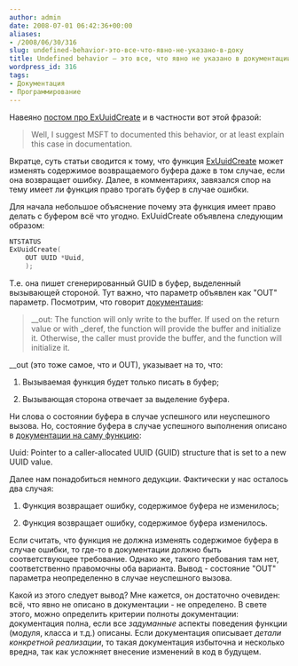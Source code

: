 ```yaml
---
author: admin
date: 2008-07-01 06:42:36+00:00
aliases:
- /2008/06/30/316
slug: undefined-behavior-это-все-что-явно-не-указано-в-доку
title: Undefined behavior – это все, что явно не указано в документации
wordpress_id: 316
tags:
- Документация
- Программирование
---
```


Навеяно [постом про ExUuidCreate](http://www.shcherbyna.com/?p=6) и в частности вот этой фразой:

> Well, I suggest MSFT to documented this behavior, or at least explain this case in documentation.

Вкратце, суть статьи сводится к тому, что функция [ExUuidCreate](http://msdn.microsoft.com/en-us/library/aa490133.aspx) может изменять содержимое возвращаемого буфера даже в том случае, если она возвращает ошибку. Далее, в комментариях, завязался спор на тему имеет ли функция право трогать буфер в случае ошибки.

Для начала небольшое объяснение почему эта функция имеет право делать с буфером всё что угодно. ExUuidCreate объявлена следующим образом:

```cpp
NTSTATUS 
ExUuidCreate(
    OUT UUID *Uuid,
    );
```

Т.е. она пишет сгенерированный GUID в буфер, выделенный вызывающей стороной. Тут важно, что параметр объявлен как "OUT" параметр. Посмотрим, что говорит [документация](http://msdn.microsoft.com/en-us/library/ms235402(VS.80).aspx):

> __out: The function will only write to the buffer. If used on the return value or with _deref, the function will provide the buffer and initialize it. Otherwise, the caller must provide the buffer, and the function will initialize it.

__out (это тоже самое, что и OUT), указывает на то, что:

  1. Вызываемая функция будет только писать в буфер; 

  2. Вызывающая сторона отвечает за выделение буфера. 

Ни слова о состоянии буфера в случае успешного или неуспешного вызова. Но, состояние буфера в случае успешного выполнения описано в [документации на саму функцию](http://msdn.microsoft.com/en-us/library/aa490133.aspx):

Uuid: Pointer to a caller-allocated UUID (GUID) structure that is set to a new UUID value.

Далее нам понадобиться немного дедукции. Фактически у нас осталось два случая:

  1. Функция возвращает ошибку, содержимое буфера не изменилось; 

  2. Функция возвращает ошибку, содержимое буфера изменилось. 

Если считать, что функция не должна изменять содержимое буфера в случае ошибки, то где-то в документации должно быть соответствующее требование. Однако же, такого требования там нет, соответственно правомочны оба варианта. Вывод - состояние "OUT" параметра неопределенно в случае неуспешного вызова.

Какой из этого следует вывод? Мне кажется, он достаточно очевиден: всё, что явно не описано в документации - не определено. В свете этого, можно определить критерии полноты документации: документация полна, если все _задуманные_ аспекты поведения функции (модуля, класса и т.д.) описаны. Если документация описывает _детали конкретной реализации_, то такая документация избыточна и несколько вредна, так как усложняет внесение изменений в код в будущем.
